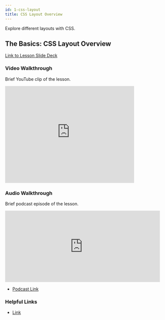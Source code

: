 ```yaml
---
id: 1-css-layout
title: CSS Layout Overview
---
```


Explore different layouts with CSS.

## The Basics: CSS Layout Overview

<a href="https://slides.com/lennyroyroy/deck-4#/3" target="_blank" class="button">Link to Lesson Slide Deck</a>


### Video Walkthrough <a name="chapter-2"></a>

Brief YouTube clip of the lesson.

<div class="video-responsive">
    <iframe width="420" height="315" src="https://www.youtube.com/embed/U0oAy6S43zg?autoplay=0&rel=0" frameborder="0" allowfullscreen></iframe>
</div>


### Audio Walkthrough <a name="chapter-3"></a>

Brief podcast episode of the lesson.

<iframe src="https://open.spotify.com/embed-podcast/episode/2fz5bWtFkoPXyXNAwnc56C" width="100%" height="232" frameborder="0" allowtransparency="true" allow="encrypted-media"></iframe>

* <a href="https://anchor.fm/lennyroy-robles4/episodes/The-Basics-Layout-Overview-e53g4r/a-a1pm7o" target="_blank">Podcast Link</a>


### Helpful Links <a name="chapter-4"></a>

* <a href="" target="_blank">Link</a>